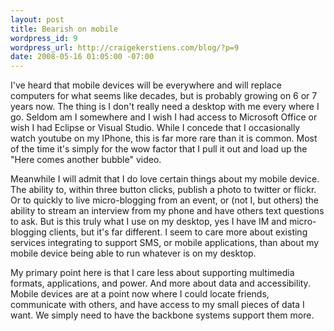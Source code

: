 ```yaml
--- 
layout: post
title: Bearish on mobile
wordpress_id: 9
wordpress_url: http://craigekerstiens.com/blog/?p=9
date: 2008-05-16 01:05:00 -07:00
---
```

I've heard that mobile devices will be everywhere and will replace computers for what seems like decades, but is probably growing on 6 or 7 years now. The thing is I don't really need a desktop with me every where I go. Seldom am I somewhere and I wish I had access to Microsoft Office or wish I had Eclipse or Visual Studio. While I concede that I occasionally watch youtube on my IPhone, this is far more rare than it is common. Most of the time it's simply for the wow factor that I pull it out and load up the "Here comes another bubble" video.

Meanwhile I will admit that I do love certain things about my mobile device. The ability to, within three button clicks, publish a photo to twitter or flickr. Or to quickly to live micro-blogging from an event, or (not I, but others) the ability to stream an interview from my phone and have others text questions to ask. But is this truly what I use on my desktop, yes I have IM and micro-blogging clients, but it's far different. I seem to care more about existing services integrating to support SMS, or mobile applications, than about my mobile device being able to run whatever is on my desktop.

My primary point here is that I care less about supporting multimedia formats, applications, and power. And more about data and accessibility. Mobile devices are at a point now where I could locate friends, communicate with others, and have access to my small pieces of data I want. We simply need to have the backbone systems support them more.

